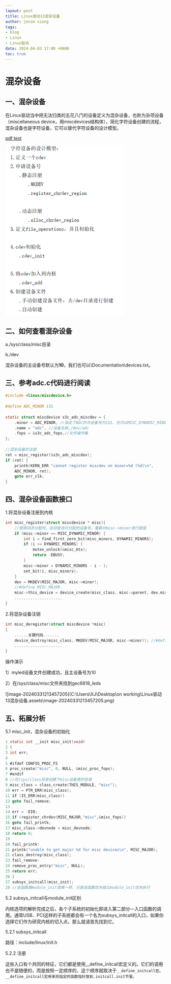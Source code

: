 ```yaml
---
layout: post
title: Linux驱动13混杂设备
author: jevon xiong
tags:
- blog
- Linux
- Linux驱动
date: 2024-04-03 17:00 +0800
toc: true
---
```

# 混杂设备

## 一、混杂设备

在Linux驱动当中把无法归类的五花八门的设备定义为混杂设备，也称为杂项设备（miscellaneous device，用miscdevices结构体），简化字符设备创建的流程，混杂设备也是字符设备，它可以替代字符设备的设计模型。

[pdf test](https://github.com/Jevon-Xiong/Jevon-Xiong.github.io/raw/master/_picture/menucpnfig.pdf)

![image-20240331212050583](https://github.com/Jevon-Xiong/Jevon-Xiong.github.io/raw/master/_picture/image-20240331212050583.png)

## 二、如何查看混杂设备

a./sys/class/misc目录

b./dev

混杂设备的主设备号默认为**10**，我们也可以\Documentation\devices.txt。

## 三、参考adc.c代码进行阅读

```c
#include <linux/miscdevice.h>

#define ADC_MINOR 131

static struct miscdevice s3c_adc_miscdev = {
    .minor = ADC_MINOR, //指定了ADC的次设备号为131，也可以MISC_DYNAMIC_MINOR,动态分配次设备号
    .name = "adc", //设备名称,/dev/adc
    .fops = &s3c_adc_fops,//文件操作集
};

//混杂设备的注册
ret = misc_register(&s3c_adc_miscdev);
if (ret) {
    printk(KERN_ERR "cannot register miscdev on minor=%d (%d)\n",
    ADC_MINOR, ret);
    goto err_clk;
}
```

## 四、混杂设备函数接口

1.将混杂设备注册到内核

```c
int misc_register(struct miscdevice * misc){
    //使用动态分配时，自动查询可分配的设备号，重新对misc->minor进行赋值
    if (misc->minor == MISC_DYNAMIC_MINOR) {
        int i = find_first_zero_bit(misc_minors, DYNAMIC_MINORS);
        if (i >= DYNAMIC_MINORS) {
            mutex_unlock(&misc_mtx);
            return -EBUSY;
        }
        misc->minor = DYNAMIC_MINORS - i - 1;
        set_bit(i, misc_minors);
    }
    dev = MKDEV(MISC_MAJOR, misc->minor);
    //#define MISC_MAJOR
    misc->this_device = device_create(misc_class, misc->parent, dev,misc, "%s", misc->name);
    .....................
}

```

2.将混杂设备注销

```c
int misc_deregister(struct miscdevice *misc)
{
    ......关键代码.......
    device_destroy(misc_class, MKDEV(MISC_MAJOR, misc->minor)); //#define MISC_MAJOR  
    .....................
}
```

操作演示

1）myled设备文件创建成功，且主设备号为10

2）在/sys/class/misc文件夹找到gec6818_leds

![image-20240331213457205](C:\Users\XJ\Desktop\on working\Linux驱动13混杂设备.assets\image-20240331213457205.png)

## 五、拓展分析

5.1 misc_init，混杂设备的初始化

```c
1 static int __init misc_init(void)
2 {
3 int err;
4
5 #ifdef CONFIG_PROC_FS
6 proc_create("misc", 0, NULL, &misc_proc_fops);
7 #endif
8 //在/sys/class目录创建下misc设备类的目录
9 misc_class = class_create(THIS_MODULE, "misc");
10 err = PTR_ERR(misc_class);
11 if (IS_ERR(misc_class))
12 goto fail_remove;
13
14 err = -EIO;
15 if (register_chrdev(MISC_MAJOR,"misc",&misc_fops))
16 goto fail_printk;
17 misc_class->devnode = misc_devnode;
18 return 0;
19
20 fail_printk:
21 printk("unable to get major %d for misc devices\n", MISC_MAJOR);
22 class_destroy(misc_class);
23 fail_remove:
24 remove_proc_entry("misc", NULL);
25 return err;
26 }
27 subsys_initcall(misc_init);
28 //该函数跟module_init效果一样，只是该函数优先级比module_init优先执行
```

5.2 subsys_initcall与module_init区别

内核选项的解析完成之后，各个子系统的初始化即进入第二部分—入口函数的调用。通常USB、PCI这样的子系统都会有一个名为subsys_initcall的入口，如果你选择它们作为研究内核的切入点，那么就请首先找到它。

5.2.1 subsys_initcall

路径：include/linux/init.h

5.2.2 注册

这些入口有个共同的特征，它们都是使用__define_initcall宏定义的。它们的调用也不是随便的，而是按照一定顺序的，这个顺序就取决于`__define_initcall宏。__define_initcall宏用来将指定的函数指针放到.initcall.init节里。`
